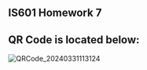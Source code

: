 ## IS601 Homework 7
## QR Code is located below:
![QRCode_20240331113124](https://github.com/russf19/IS601-Homework-7-Spring-2024/assets/83291984/5deb698a-312a-4418-a1cf-12fd140484ec)
